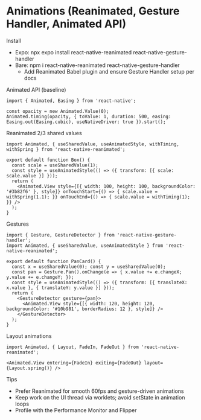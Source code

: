 # Animations (Reanimated, Gesture Handler, Animated API)

Install
- Expo: npx expo install react-native-reanimated react-native-gesture-handler
- Bare: npm i react-native-reanimated react-native-gesture-handler
  - Add Reanimated Babel plugin and ensure Gesture Handler setup per docs

Animated API (baseline)
```tsx
import { Animated, Easing } from 'react-native';

const opacity = new Animated.Value(0);
Animated.timing(opacity, { toValue: 1, duration: 500, easing: Easing.out(Easing.cubic), useNativeDriver: true }).start();
```

Reanimated 2/3 shared values
```tsx
import Animated, { useSharedValue, useAnimatedStyle, withTiming, withSpring } from 'react-native-reanimated';

export default function Box() {
  const scale = useSharedValue(1);
  const style = useAnimatedStyle(() => ({ transform: [{ scale: scale.value }] }));
  return (
    <Animated.View style={[{ width: 100, height: 100, backgroundColor: '#3b82f6' }, style]} onTouchStart={() => { scale.value = withSpring(1.1); }} onTouchEnd={() => { scale.value = withTiming(1); }} />
  );
}
```

Gestures
```tsx
import { Gesture, GestureDetector } from 'react-native-gesture-handler';
import Animated, { useSharedValue, useAnimatedStyle } from 'react-native-reanimated';

export default function PanCard() {
  const x = useSharedValue(0); const y = useSharedValue(0);
  const pan = Gesture.Pan().onChange(e => { x.value += e.changeX; y.value += e.changeY; });
  const style = useAnimatedStyle(() => ({ transform: [{ translateX: x.value }, { translateY: y.value }] }));
  return (
    <GestureDetector gesture={pan}>
      <Animated.View style={[{ width: 120, height: 120, backgroundColor: '#10b981', borderRadius: 12 }, style]} />
    </GestureDetector>
  );
}
```

Layout animations
```tsx
import Animated, { Layout, FadeIn, FadeOut } from 'react-native-reanimated';

<Animated.View entering={FadeIn} exiting={FadeOut} layout={Layout.spring()} />
```

Tips
- Prefer Reanimated for smooth 60fps and gesture-driven animations
- Keep work on the UI thread via worklets; avoid setState in animation loops
- Profile with the Performance Monitor and Flipper
